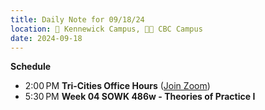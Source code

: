 ```yaml
---
title: Daily Note for 09/18/24
location: 🏫 Kennewick Campus, 🌃🏫 CBC Campus
date: 2024-09-18
---
```

**Schedule**
- 2:00 PM **Tri-Cities Office Hours** ([Join Zoom]( https://heritage.zoom.us/my/dr.jacob))
- 5:30 PM **Week 04 SOWK 486w - Theories of Practice I** 